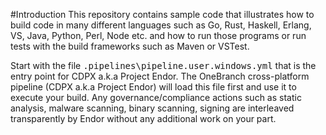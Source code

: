 #Introduction 
This repository contains sample code that  illustrates how to build code in many different languages
such as Go, Rust, Haskell, Erlang, VS, Java, Python, Perl, Node etc. and how to run those programs or
run tests with the build frameworks such as Maven or VSTest. 

Start with the file <tt>.pipelines\pipeline.user.windows.yml</tt> that is the entry point for CDPX a.k.a Project Endor.
The OneBranch cross-platform pipeline (CDPX a.k.a Project Endor) will load this file first and use it to execute your
build. Any governance/compliance actions such as static analysis, malware scanning, binary scanning, signing are 
interleaved transparently by Endor without any additional work on your part.

